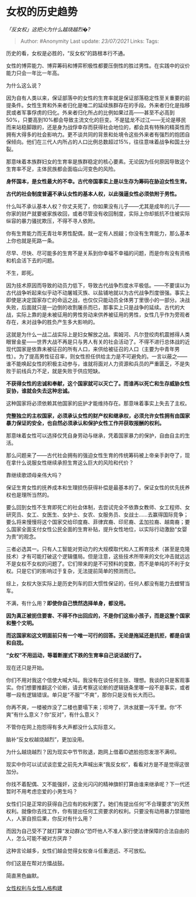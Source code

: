 # 女权的历史趋势
*「反女权」这把火为什么越烧越烈�?*

> Author: #Anonymity
Last update: *23/07/2021* 
Links:
Tags:  

 
历史的看，女权是必胜的，“反女权”的路根本行不通。

女性的博弈能力、博弈筹码和博弈积极性都要压倒性的胜过男性。在实践中的议价能力只会一年比一年高。

为什么这么说？

因为自有人类以来，保证部落中的女性的生育率就是保证部落稳定性至关重要的前提条件。女性生育和外来者归化是唯二的延续族群存在的手段。外来者归化是指移民或者军事俘虏的归化。外来者归化所占的比例如果过高——甚至不必高到50%，只要高到10%都会导致主流文化的巨变。不是猛龙不过江——无论是移民而来站稳脚跟的，还是身为战俘幸存而获得社会地位的，都会具有特殊的精英性而拥有大得多的社会影响力。更不谈共同的背景和处境令这些外来者有强烈的抱团自保倾向。他们在三代人内所占的人口比例总数超过15%，往往意味着战争和国土分裂。

那意味着本族群妇女的生育率是族群稳定的核心要素。无论因为任何原因导致这个生育率不足，主体民族都会面临山河变色的风险。

**身怀国本，是女性最大的不幸。古代帝国事实上是以生存为筹码在胁迫女性生育。**

**古代的社会制度普遍不承认女性的基本人权，以此强逼女性必须依附于男性。**

什么叫不承认基本人权？你丈夫死了，你如果没有儿子——尤其是成年的儿子——你家的财产就要被家族收回，或者尽管没有收回制度，实际上你却抵抗不住被实际纵容的暴力骚扰欺压，不得不寻人依附。

你有生育能力而无青壮年男性配偶，就一定有人觊觎；你没有生育能力，那么基本上你也就是死路一条。

尽早、尽快、尽可能多的生育不是关系到你幸福不幸福的问题，而是你有没有资格和机会活下去的问题。

不生，即死。

因为技术原因而导致的动员力低下，导致古代战争烈度水平极低。——不要误以为古代战争听起来似乎动不动屠城灭族、以盐铺地就以为古代战争烈度很强。事实上即使是决定国家存亡的命运之战，也仅仅只能动员全体男丁里很小的一部分。决战失败，后面就只是一边倒的收割屠杀而已，那事实上只是战争的延续。古代的大战，实际上靠的是未被征用的男性劳动来供养被征用的男性，女性几乎作为旁观者存在，未对战争的胜负产生多大影响的。

这就是为什么一战二战实际上是妇女解放之战。索姆河、凡尔登绞肉机震撼得人类眼冒金星——世界大战不再是只与男人有关的社会活动了。不得不进行总体战的近现代国家是依靠未被征召的所有人口，来供给被征召的人口（主要为中青年男性）。为了提高男性征召率，则女性担任供给主力是不可避免的。一言以蔽之——谁不能唤起女性的积极主动参与，谁就将面对人力资源和兵员的严重匮乏，不是失败于前线兵力不足，就是失败于供应短缺。

**不获得女性的忠诚和奉献，这个国家就可以灭亡了。而谁再以死亡和生存威胁女性妥协，谁就会失去这种忠诚。**

这种国家将必须依赖其他国家的庇护才能维持存在。那意味着事实上失去了主权。

**完整独立的主权国家，必须承认女性的财产权和继承权，必须允许女性拥有由国家暴力保证的安全，也自然必须承认和保护女性工作并获取报酬的权利。**

那意味着女性可以选择仅凭自身劳动与继承，凭着国家暴力的保护，自由自主的生活。

那么问题来了——古代社会拥有的强迫女性生育的传统筹码被上帝亲手剥夺了，现在拿什么说服女性继续承担生育这么巨大的风险和代价？

靠继续歌颂母亲伟大吗？

保证生育女性的抚养成本和生理损伤获得补偿是最基本的了。保证女性的优先抚养权也是理所当然的。

要么回到女性不生育即死亡的社会体制，去尝试完全不依靠女教师、女工程师、女研究员、女工、女医生、女护士、女农、女服务员、女战士……去赢得国际竞争；要么将来慢慢将这个国家交给印度裔、菲律宾裔、印尼裔、孟加拉裔、越南裔；要么国家全面支付女性公民全面的生育补贴，提升女性地位，以实际行动激励“女婴为贵”的观念。

三者必选其一。只有人工智能对劳动力的大规模取代和人工孵育技术（甚至是克隆技术）才有可能打破这个逻辑僵局。但是注意，这些技术所带来的文化冲击就远远不是女权不女权的问题了。它们带来的是不可预料的变数，而不是单纯的不利于女权。只是它们的影响过于复杂，无法提前简单的预测而已。

综上，女权大张实际上是历史列车的巨大惯性保证的，任何人都没有能力去螳臂当车。

不满，有什么用？**即使你自己愤然选择单身，都没用。**

**因为真正被扼住要害、不得不作出回应的，不是你们这些小孩子，而是这整个国家和整个文明。**

**而这国家和这文明面前只有一个唯一可行的回答。无论是拖延还是抗拒，都是自误和自戕。**

**“女权”不用运动，等着断崖式下跌的生育率自己说话就行了。**

现在还只是开始。

你们不用对我这个信使大喊大叫。我没有在谈任何主张、理想。我谈的只是客观事实。你们想要推翻这个论断，请去考察这论断的逻辑链条里哪一段不是事实，或者哪一段有逻辑错误。单只是“不服”“不爽”，那你只是没有长大而已。

你再不爽，一楼被炸没了二楼也要塌下来；坝垮了，洪水就要一泻千里。你“不爽”有什么意义？你“反对”，有什么意义？

不管你在网上抱怨得有多大声都没什么实际意义。

脑补“反女权越烧越烈”，更加没用。

为什么越烧越烈？因为现实中节节败退，跑网上借着ID遮脸抱怨发泄不满呗。

现实中你可以试试谈恋爱之前先大声喊出来“我反女权”，看看对方是不是觉得这很加分。

你找不着配偶、又不能强奸，这金光闪闪的精神旗帜打算由谁来继承呢？下一代还暂时不用考虑恋爱的小男生吗？

女性们只是正常的获得自己应有的权利罢了。她们有提出任何“不合理要求”的天然权利。就像你去找工作，你有提出任何工资要求的权利。只要没有动用暴力禁锢他人，人家自担后果，你反对有什么用？

而因为自己受不了就打算“发动群众”恐吓他人不准人家行使法律保障的合法自由的人，怎么可能不被对方厌弃？

这种言论越多，女性们越会觉得女权奋斗任重道远、不可放松。

你们这是在帮对方擂战鼓。

简直黑色幽默。

[女性权利与女性人格构建](https://zhihu.com/collection/369876193)


